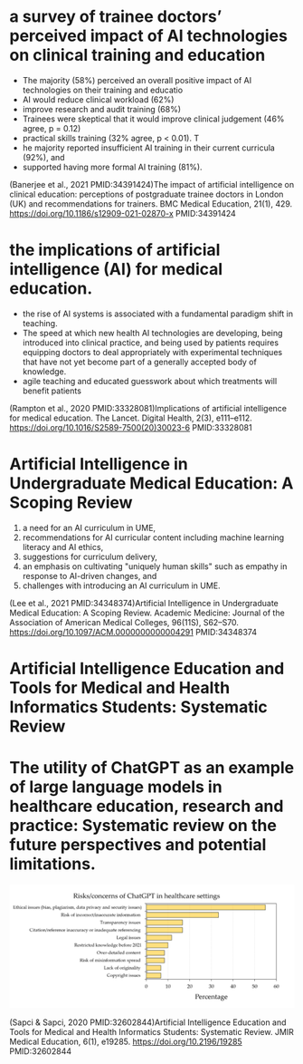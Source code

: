 
# a survey of trainee doctors’ perceived impact of AI technologies on clinical training and education

- The majority (58%) perceived an overall positive impact of AI technologies on their training and educatio 
- AI would reduce clinical workload (62%) 
- improve research and audit training (68%)
- Trainees were skeptical that it would improve clinical judgement (46% agree, p = 0.12) 
- practical skills training (32% agree, p < 0.01). T
- he majority reported insufficient AI training in their current curricula (92%), and
- supported having more formal AI training (81%).

(Banerjee et al., 2021 PMID:34391424)The impact of artificial intelligence on clinical education: perceptions of postgraduate trainee doctors in London (UK) and recommendations for trainers. BMC Medical Education, 21(1), 429. https://doi.org/10.1186/s12909-021-02870-x PMID:34391424

# the implications of artificial intelligence (AI) for medical education. 

- the rise of AI systems is associated with a fundamental paradigm shift in teaching.
- The speed at which new health AI technologies are developing, being introduced into clinical practice, and being used by patients requires equipping doctors to deal appropriately with experimental techniques that have not yet become part of a generally accepted body of knowledge.
- agile teaching and educated guesswork about which treatments will benefit patients

(Rampton et al., 2020 PMID:33328081)Implications of artificial intelligence for medical education. The Lancet. Digital Health, 2(3), e111–e112. https://doi.org/10.1016/S2589-7500(20)30023-6 PMID:33328081

# Artificial Intelligence in Undergraduate Medical Education: A Scoping Review

1) a need for an AI curriculum in UME, 
2) recommendations for AI curricular content including machine learning literacy and AI ethics, 
3) suggestions for curriculum delivery, 
4) an emphasis on cultivating "uniquely human skills" such as empathy in response to AI-driven changes, and 
5) challenges with introducing an AI curriculum in UME. 

(Lee et al., 2021 PMID:34348374)Artificial Intelligence in Undergraduate Medical Education: A Scoping Review. Academic Medicine: Journal of the Association of American Medical Colleges, 96(11S), S62–S70. https://doi.org/10.1097/ACM.0000000000004291 PMID:34348374

# Artificial Intelligence Education and Tools for Medical and Health Informatics Students: Systematic Review

# The utility of ChatGPT as an example of large language models in healthcare education, research and practice: Systematic review on the future perspectives and potential limitations. 


![](AI%20and%20medical%20education/2023-05-29-09-14-56.png)

(Sapci & Sapci, 2020 PMID:32602844)Artificial Intelligence Education and Tools for Medical and Health Informatics Students: Systematic Review. JMIR Medical Education, 6(1), e19285. https://doi.org/10.2196/19285 PMID:32602844
